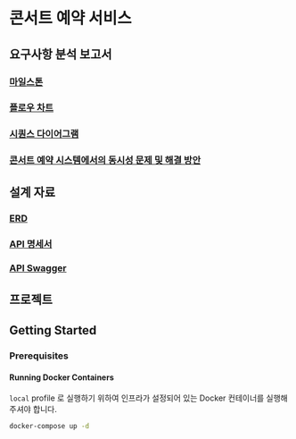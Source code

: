 # 콘서트 예약 서비스

## 요구사항 분석 보고서
### [마일스톤](https://github.com/users/giwonn/projects/5)
### [플로우 차트](./docs/flow_chart.md)
### [시퀀스 다이어그램](./docs/sequence_diagram.md)
### [콘서트 예약 시스템에서의 동시성 문제 및 해결 방안](./docs/concurrency.md)

## 설계 자료
### [ERD](./docs/erd.md)
### [API 명세서](https://allens-personal-organization.gitbook.io/hhplus/step6/api-docs)
### [API Swagger](./docs/swagger.md)

## 프로젝트

## Getting Started

### Prerequisites

#### Running Docker Containers

`local` profile 로 실행하기 위하여 인프라가 설정되어 있는 Docker 컨테이너를 실행해주셔야 합니다.

```bash
docker-compose up -d
```


